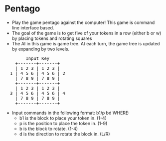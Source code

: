 # Pentago
- Play the game pentago against the computer! This game is command line interface based.
- The goal of the game is to get five of your tokens in a row (either b or w) by placing tokens and rotating squares
- The AI in this game is game tree. At each turn, the game tree is updated by expanding by two levels. 
<pre>
        Input Key     
    +-------+-------+ 
    | 1 2 3 | 1 2 3 | 
  1 | 4 5 6 | 4 5 6 | 2
    | 7 8 9 | 7 8 9 | 
    +-------+-------+ 
    | 1 2 3 | 1 2 3 | 
  3 | 4 5 6 | 4 5 6 | 4
    | 7 8 9 | 7 8 9 | 
    +-------+-------+ 
</pre>
- Input commands in the following format: b1/p bd WHERE:
  - b1 is the block to place your token in. (1-4)
  - p is the position to place the token in. (1-9)
  - b is the block to rotate. (1-4)
  - d is the direction to rotate the block in. (L/R)
